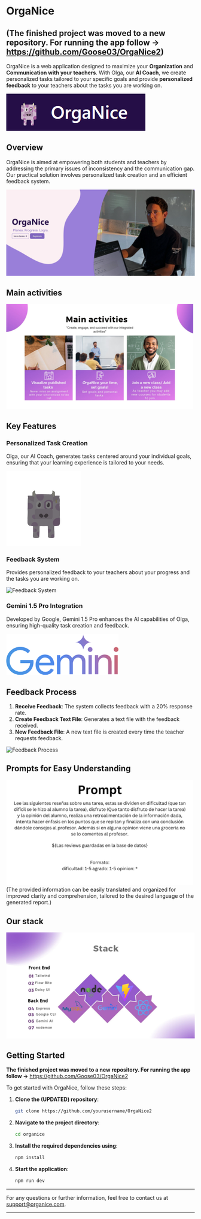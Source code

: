 # OrgaNice 

## (The finished project was moved to a new repository. For running the app follow -> **https://github.com/Goose03/OrgaNice2**)

OrgaNice is a web application designed to maximize your **Organization** and **Communication with your teachers**. With Olga, our **AI Coach**, we create personalized tasks tailored to your specific goals and provide **personalized feedback** to your teachers about the tasks you are working on.

![OrgaNice Logo](src/assets/logoOrgaNice.png)

## Overview

OrgaNice is aimed at empowering both students and teachers by addressing the primary issues of inconsistency and the communication gap. Our practical solution involves personalized task creation and an efficient feedback system.


![Preview](src/assets/homePage_preview.png)


## Main activities
<img src="src/assets/main_activities_Organice.jpg" alt="Main activites" width= "500"/>

## Key Features

### Personalized Task Creation

Olga, our AI Coach, generates tasks centered around your individual goals, ensuring that your learning experience is tailored to your needs.

<img src="src/assets/olgaTransparente.png" alt="OrgaNice Logo" width="200"/>

### Feedback System

Provides personalized feedback to your teachers about your progress and the tasks you are working on.

![Feedback System](images/feedback_system.png)

### Gemini 1.5 Pro Integration

Developed by Google, Gemini 1.5 Pro enhances the AI capabilities of Olga, ensuring high-quality task creation and feedback.

<img src="src/assets/Google_Gemini_logo.svg.png" alt= "Gemini 1.5 Pro" width="300">


## Feedback Process

1. **Receive Feedback**: The system collects feedback with a 20% response rate.
2. **Create Feedback Text File**: Generates a text file with the feedback received.
3. **New Feedback File**: A new text file is created every time the teacher requests feedback.

![Feedback Process](images/feedback_process.png)

## Prompts for Easy Understanding

<img src="src/assets/prompt.jpg" alt="Prompt example" width= "500"/>
(The provided information can be easily translated and organized for improved clarity and comprehension, tailored to the desired language of the generated report.)


## Our stack 
![Stack utilized](src/assets/stackOverview.jpg)

## Getting Started
**The finished project was moved to a new repository. For running the app follow ->** https://github.com/Goose03/OrgaNice2

To get started with OrgaNice, follow these steps:

1. **Clone the (UPDATED) repository**:
   ```sh
   git clone https://github.com/yourusername/OrgaNice2
   ```
2. **Navigate to the project directory**:
   ```sh
   cd organice
   ```
3. **Install the required dependencies using**:
   ```sh
   npm install
   ```
4. **Start the application**:
   ```sh
   npm run dev
   ```


---

For any questions or further information, feel free to contact us at [support@organice.com](mailto:support@organice.com).

---

